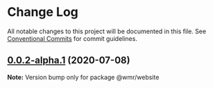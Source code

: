 # Change Log

All notable changes to this project will be documented in this file.
See [Conventional Commits](https://conventionalcommits.org) for commit guidelines.

## [0.0.2-alpha.1](https://github.com/theevilhead/web-monetization-react/compare/v0.0.2-alpha.0...v0.0.2-alpha.1) (2020-07-08)

**Note:** Version bump only for package @wmr/website
